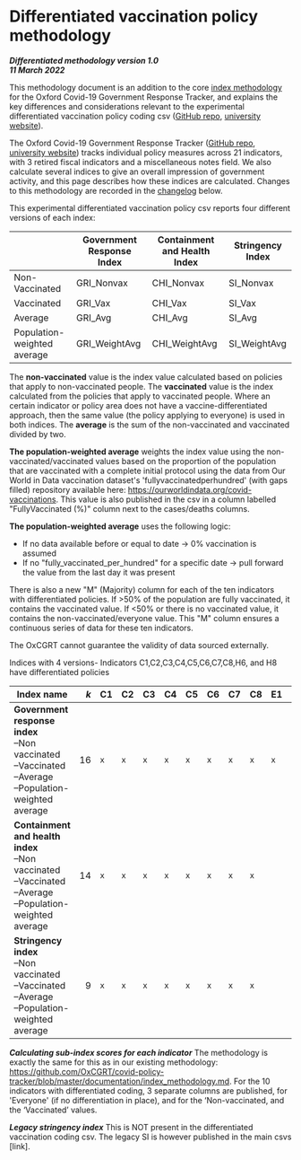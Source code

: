 # Differentiated vaccination policy methodology

***Differentiated methodology version 1.0 <br/>11 March 2022***

This methodology document is an addition to the core [index methodology](https://github.com/OxCGRT/covid-policy-tracker/blob/master/documentation/index_methodology.md) for the Oxford Covid-19 Government Response Tracker, and explains the key differences and considerations relevant to the experimental differentiated vaccination policy coding csv ([GitHub repo](https://github.com/OxCGRT/covid-policy-tracker), [university website](https://www.bsg.ox.ac.uk/covidtracker)). 

The Oxford Covid-19 Government Response Tracker ([GitHub repo](https://github.com/OxCGRT/covid-policy-tracker), [university website](https://www.bsg.ox.ac.uk/covidtracker)) tracks individual policy measures across 21 indicators, with 3 retired fiscal indicators and a miscellaneous notes field. We also calculate several indices to give an overall impression of government activity, and this page describes how these indices are calculated. Changes to this methodology are recorded in the [changelog](#index-methodology-changelog) below.

This experimental differentiated vaccination policy csv reports four different versions of each index:

|  | Government Response Index | Containment and Health Index | Stringency Index | 
| --- | --- | --- | --- | 
| Non-Vaccinated | GRI_Nonvax | CHI_Nonvax | SI_Nonvax | 
| Vaccinated | GRI_Vax | CHI_Vax | SI_Vax | 
| Average | GRI_Avg | CHI_Avg | SI_Avg | 
| Population-weighted average | GRI_WeightAvg | CHI_WeightAvg | SI_WeightAvg | 


The **non-vaccinated** value is the index value calculated based on policies that apply to non-vaccinated people. The **vaccinated** value is the index calculated from the policies that apply to vaccinated people. Where an certain indicator or policy area does not have a vaccine-differentiated approach, then the same value (the policy applying to everyone) is used in both indices. The **average** is the sum of the non-vaccinated and vaccinated divided by two. 

**The population-weighted average**  weights the index value using the non-vaccinated/vaccinated values based on the proportion of the population that are vaccinated with a complete initial protocol using the data from Our World in Data vaccination dataset's 'fullyvaccinatedperhundred' (with gaps filled) repository available here: https://ourworldindata.org/covid-vaccinations. This value is also published in the csv in a column labelled "FullyVaccinated (%)" column next to the cases/deaths columns.

**The population-weighted average** uses the following logic:

  - If no data available before or equal to date -> 0% vaccination is assumed
  - If no "fully_vaccinated_per_hundred" for a specific date -> pull forward the value from the last day it was present

There is also a new "M" (Majority) column for each of the ten indicators with differentiated policies. If >50% of the population are fully vaccinated, it contains the vaccinated value. If <50% or there is no vaccinated value, it contains the non-vaccinated/everyone value. This "M" column ensures a continuous series of data for these ten indicators.

The OxCGRT cannot guarantee the validity of data sourced externally.


Indices with 4 versions- Indicators C1,C2,C3,C4,C5,C6,C7,C8,H6, and H8 have differentiated policies

| Index name | _k_ | **C1** | **C2** | **C3** | **C4** | **C5** | **C6** | **C7** | **C8** | E1 | E2 | E3 | E4 | H1 | H2 | H3 | H4 | H5 | **H6** | H7 | **H8** | M1 |
| --- | ---: | --- | --- | --- | --- | --- | --- | --- | --- | --- | --- | --- | --- | --- | --- | --- | --- | --- | --- |--- |--- |--- |
| **Government response index** <br/>–Non vaccinated<br>–Vaccinated<br>–Average<br>–Population-weighted average | 16 | `x` | `x` | `x` | `x` | `x` | `x` | `x` | `x` | `x` | `x` | | | `x` | `x` | `x` | | | `x` | `x` | `x` | | | |
| **Containment and health index** <br/>–Non vaccinated<br>–Vaccinated<br>–Average<br>–Population-weighted average | 14 | `x` | `x` | `x` | `x` | `x` | `x` | `x` | `x` | | | | | `x` | `x` | `x` | | |`x` | `x` | `x` | | | |
| **Stringency index** <br/>–Non vaccinated<br>–Vaccinated<br>–Average<br>–Population-weighted average | 9 | `x` | `x` | `x` | `x` | `x` | `x` | `x` | `x` | | | | | `x` | | | | | | |


***Calculating sub-index scores for each indicator***
The methodology is exactly the same for this as in our existing methodology: https://github.com/OxCGRT/covid-policy-tracker/blob/master/documentation/index_methodology.md. For the 10 indicators with differentiated coding, 3 separate columns are published, for 'Everyone' (if no differentiation in place), and for the ‘Non-vaccinated, and the ‘Vaccinated’ values.

***Legacy stringency index***
This is NOT present in the differentiated vaccination coding csv. The legacy SI is however published in the main csvs [link].



